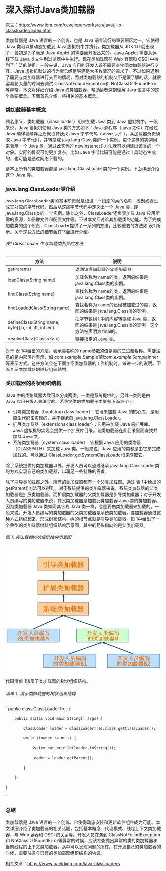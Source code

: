 # 深入探讨Java类加载器
     
      
      
原文：https://www.ibm.com/developerworks/cn/java/j-lo-classloader/index.html

类加载器是 Java 语言的一个创新，也是 Java 语言流行的重要原因之一。它使得 Java 类可以被动态加载到 Java 虚拟机中并执行。类加载器从 JDK 1.0 就出现了，最初是为了满足 Java Applet 的需要而开发出来的。Java Applet 需要从远程下载 Java 类文件到浏览器中并执行。现在类加载器在 Web 容器和 OSGi 中得到了广泛的使用。一般来说，Java 应用的开发人员不需要直接同类加载器进行交互。Java 虚拟机默认的行为就已经足够满足大多数情况的需求了。不过如果遇到了需要与类加载器进行交互的情况，而对类加载器的机制又不是很了解的话，就很容易花大量的时间去调试 ClassNotFoundException和 NoClassDefFoundError等异常。本文将详细介绍 Java 的类加载器，帮助读者深刻理解 Java 语言中的这个重要概念。下面首先介绍一些相关的基本概念。

### 类加载器基本概念
顾名思义，类加载器（class loader）用来加载 Java 类到 Java 虚拟机中。一般来说，Java 虚拟机使用 Java 类的方式如下：Java 源程序（.java 文件）在经过 Java 编译器编译之后就被转换成 Java 字节代码（.class 文件）。类加载器负责读取 Java 字节代码，并转换成 java.lang.Class类的一个实例。每个这样的实例用来表示一个 Java 类。通过此实例的 newInstance()方法就可以创建出该类的一个对象。实际的情况可能更加复杂，比如 Java 字节代码可能是通过工具动态生成的，也可能是通过网络下载的。

基本上所有的类加载器都是 java.lang.ClassLoader类的一个实例。下面详细介绍这个 Java 类。

### java.lang.ClassLoader类介绍
java.lang.ClassLoader类的基本职责就是根据一个指定的类的名称，找到或者生成其对应的字节代码，然后从这些字节代码中定义出一个 Java 类，即 java.lang.Class类的一个实例。除此之外，ClassLoader还负责加载 Java 应用所需的资源，如图像文件和配置文件等。不过本文只讨论其加载类的功能。为了完成加载类的这个职责，ClassLoader提供了一系列的方法，比较重要的方法如 表1 所示。关于这些方法的细节会在下面进行介绍。

###### 表1 ClassLoader 中与加载类相关的方法

| 方法 | 说明 |
| ------ | ------ |
|getParent()|返回该类加载器的父类加载器。|
|loadClass(String name)|加载名称为 name的类，返回的结果是 java.lang.Class类的实例。|
|findClass(String name)|查找名称为 name的类，返回的结果是 java.lang.Class类的实例。|
|findLoadedClass(String name)|查找名称为 name的已经被加载过的类，返回的结果是 java.lang.Class类的实例。|
|defineClass(String name, byte[] b, int off, int len)|把字节数组 b中的内容转换成 Java 类，返回的结果是 java.lang.Class类的实例。这个方法被声明为 final的。|
|resolveClass(Class<?> c)|链接指定的 Java 类。|

对于 表 1中给出的方法，表示类名称的 name参数的值是类的二进制名称。需要注意的是内部类的表示，如 com.example.Sample$1和 com.example.Sample$Inner等表示方式。这些方法会在下面介绍类加载器的工作机制时，做进一步的说明。下面介绍类加载器的树状组织结构。

### 类加载器的树状组织结构
Java 中的类加载器大致可以分成两类，一类是系统提供的，另外一类则是由 Java 应用开发人员编写的。系统提供的类加载器主要有下面三个：
- 引导类加载器（bootstrap class loader）：它用来加载 Java 的核心库，是用原生代码来实现的，并不继承自 java.lang.ClassLoader。
- 扩展类加载器（extensions class loader）：它用来加载 Java 的扩展库。Java 虚拟机的实现会提供一个扩展库目录。该类加载器在此目录里面查找并加载 Java 类。
- 系统类加载器（system class loader）：它根据 Java 应用的类路径（CLASSPATH）来加载 Java 类。一般来说，Java 应用的类都是由它来完成加载的。可以通过 ClassLoader.getSystemClassLoader()来获取它。

除了系统提供的类加载器以外，开发人员可以通过继承 java.lang.ClassLoader类的方式实现自己的类加载器，以满足一些特殊的需求。

除了引导类加载器之外，所有的类加载器都有一个父类加载器。通过 表 1中给出的 getParent()方法可以得到。对于系统提供的类加载器来说，系统类加载器的父类加载器是扩展类加载器，而扩展类加载器的父类加载器是引导类加载器；对于开发人员编写的类加载器来说，其父类加载器是加载此类加载器 Java 类的类加载器。因为类加载器 Java 类如同其它的 Java 类一样，也是要由类加载器来加载的。一般来说，开发人员编写的类加载器的父类加载器是系统类加载器。类加载器通过这种方式组织起来，形成树状结构。树的根节点就是引导类加载器。图 1中给出了一个典型的类加载器树状组织结构示意图，其中的箭头指向的是父类加载器。

###### 图 1. 类加载器树状组织结构示意图
![类加载器树状组织结构示意图](/assets/images/image001.jpg)

代码清单 1演示了类加载器的树状组织结构。

###### 清单 1. 演示类加载器的树状组织结构
`
    public class ClassLoaderTree {

        public static void main(String[] args) {

            ClassLoader loader = ClassLoaderTree.class.getClassLoader();

            while (loader != null) {

                System.out.println(loader.toString());

                loader = loader.getParent();

            }

        }

    }
`

### 总结
类加载器是 Java 语言的一个创新。它使得动态安装和更新软件组件成为可能。本文详细介绍了类加载器的相关话题，包括基本概念、代理模式、线程上下文类加载器、与 Web 容器和 OSGi 的关系等。开发人员在遇到 ClassNotFoundException和 NoClassDefFoundError等异常的时候，应该检查抛出异常的类的类加载器和当前线程的上下文类加载器，从中可以发现问题的所在。在开发自己的类加载器的时候，需要注意与已有的类加载器组织结构的协调。

相关文章：https://www.baeldung.com/java-classloaders
